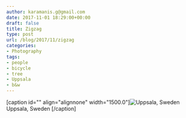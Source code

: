 ```yaml
---
author: karamanis.g@gmail.com
date: 2017-11-01 18:29:00+00:00
draft: false
title: Zigzag
type: post
url: /blog/2017/11/zigzag
categories:
- Photography
tags:
- people
- bicycle
- tree
- Uppsala
- b&w
---
```


[caption id="" align="alignnone" width="1500.0"]![ Uppsala, Sweden ](https://images.squarespace-cdn.com/content/v1/4f3f61bae4b063b909445965/1509121679791-GM7NB1N0AKJ5DPLR8OVO/ke17ZwdGBToddI8pDm48kFWxnDtCdRm2WA9rXcwtIYR7gQa3H78H3Y0txjaiv_0fDoOvxcdMmMKkDsyUqMSsMWxHk725yiiHCCLfrh8O1z5QPOohDIaIeljMHgDF5CVlOqpeNLcJ80NK65_fV7S1UcTSrQkGwCGRqSxozz07hWZrYGYYH8sg4qn8Lpf9k1pYMHPsat2_S1jaQY3SwdyaXg/2.+20160603-DSCF9535.jpg?format=original)
 Uppsala, Sweden [/caption]

